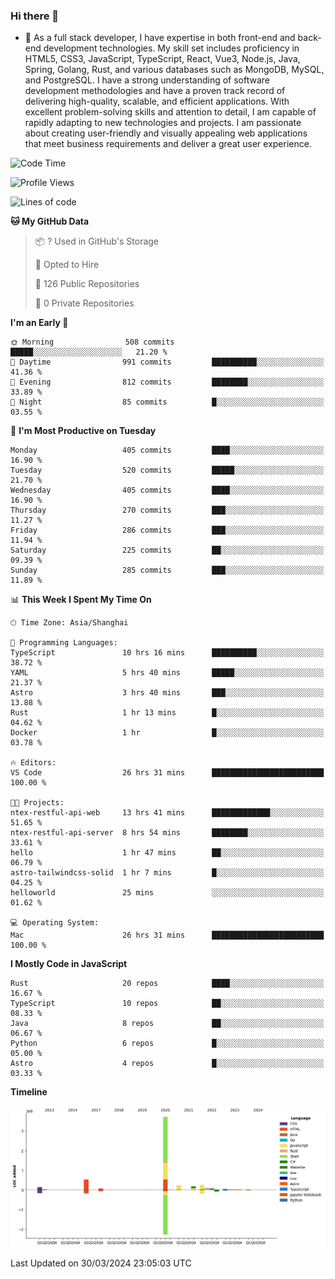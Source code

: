 ### Hi there 👋

- 🌱 As a full stack developer, I have expertise in both front-end and back-end development technologies. My skill set includes proficiency in HTML5, CSS3, JavaScript, TypeScript, React, Vue3, Node.js, Java, Spring, Golang, Rust, and various databases such as MongoDB, MySQL, and PostgreSQL. I have a strong understanding of software development methodologies and have a proven track record of delivering high-quality, scalable, and efficient applications. With excellent problem-solving skills and attention to detail, I am capable of rapidly adapting to new technologies and projects. I am passionate about creating user-friendly and visually appealing web applications that meet business requirements and deliver a great user experience.

<!--START_SECTION:waka-->
![Code Time](http://img.shields.io/badge/Code%20Time-1%2C311%20hrs%2048%20mins-blue)

![Profile Views](http://img.shields.io/badge/Profile%20Views-0-blue)

![Lines of code](https://img.shields.io/badge/From%20Hello%20World%20I%27ve%20Written-5.6%20million%20lines%20of%20code-blue)

**🐱 My GitHub Data** 

> 📦 ? Used in GitHub's Storage 
 > 
> 💼 Opted to Hire
 > 
> 📜 126 Public Repositories 
 > 
> 🔑 0 Private Repositories 
 > 
**I'm an Early 🐤** 

```text
🌞 Morning                508 commits         █████░░░░░░░░░░░░░░░░░░░░   21.20 % 
🌆 Daytime                991 commits         ██████████░░░░░░░░░░░░░░░   41.36 % 
🌃 Evening                812 commits         ████████░░░░░░░░░░░░░░░░░   33.89 % 
🌙 Night                  85 commits          █░░░░░░░░░░░░░░░░░░░░░░░░   03.55 % 
```
📅 **I'm Most Productive on Tuesday** 

```text
Monday                   405 commits         ████░░░░░░░░░░░░░░░░░░░░░   16.90 % 
Tuesday                  520 commits         █████░░░░░░░░░░░░░░░░░░░░   21.70 % 
Wednesday                405 commits         ████░░░░░░░░░░░░░░░░░░░░░   16.90 % 
Thursday                 270 commits         ███░░░░░░░░░░░░░░░░░░░░░░   11.27 % 
Friday                   286 commits         ███░░░░░░░░░░░░░░░░░░░░░░   11.94 % 
Saturday                 225 commits         ██░░░░░░░░░░░░░░░░░░░░░░░   09.39 % 
Sunday                   285 commits         ███░░░░░░░░░░░░░░░░░░░░░░   11.89 % 
```


📊 **This Week I Spent My Time On** 

```text
🕑︎ Time Zone: Asia/Shanghai

💬 Programming Languages: 
TypeScript               10 hrs 16 mins      ██████████░░░░░░░░░░░░░░░   38.72 % 
YAML                     5 hrs 40 mins       █████░░░░░░░░░░░░░░░░░░░░   21.37 % 
Astro                    3 hrs 40 mins       ███░░░░░░░░░░░░░░░░░░░░░░   13.88 % 
Rust                     1 hr 13 mins        █░░░░░░░░░░░░░░░░░░░░░░░░   04.62 % 
Docker                   1 hr                █░░░░░░░░░░░░░░░░░░░░░░░░   03.78 % 

🔥 Editors: 
VS Code                  26 hrs 31 mins      █████████████████████████   100.00 % 

🐱‍💻 Projects: 
ntex-restful-api-web     13 hrs 41 mins      █████████████░░░░░░░░░░░░   51.65 % 
ntex-restful-api-server  8 hrs 54 mins       ████████░░░░░░░░░░░░░░░░░   33.61 % 
hello                    1 hr 47 mins        ██░░░░░░░░░░░░░░░░░░░░░░░   06.79 % 
astro-tailwindcss-solid  1 hr 7 mins         █░░░░░░░░░░░░░░░░░░░░░░░░   04.25 % 
helloworld               25 mins             ░░░░░░░░░░░░░░░░░░░░░░░░░   01.62 % 

💻 Operating System: 
Mac                      26 hrs 31 mins      █████████████████████████   100.00 % 
```

**I Mostly Code in JavaScript** 

```text
Rust                     20 repos            ████░░░░░░░░░░░░░░░░░░░░░   16.67 % 
TypeScript               10 repos            ██░░░░░░░░░░░░░░░░░░░░░░░   08.33 % 
Java                     8 repos             ██░░░░░░░░░░░░░░░░░░░░░░░   06.67 % 
Python                   6 repos             █░░░░░░░░░░░░░░░░░░░░░░░░   05.00 % 
Astro                    4 repos             █░░░░░░░░░░░░░░░░░░░░░░░░   03.33 % 
```



**Timeline**

![Lines of Code chart](https://raw.githubusercontent.com/elton/elton/main/assets/bar_graph.png)


 Last Updated on 30/03/2024 23:05:03 UTC
<!--END_SECTION:waka-->

<!--
**elton/elton** is a ✨ _special_ ✨ repository because its `README.md` (this file) appears on your GitHub profile.

Here are some ideas to get you started:

- 🔭 I’m currently working on ...
- 🌱 I’m currently learning ...
- 👯 I’m looking to collaborate on ...
- 🤔 I’m looking for help with ...
- 💬 Ask me about ...
- 📫 How to reach me: ...
- 😄 Pronouns: ...
- ⚡ Fun fact: ...
-->
